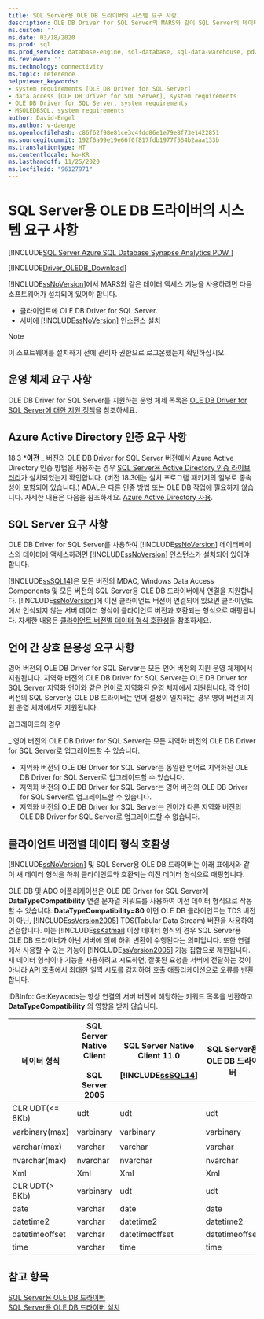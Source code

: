 ```yaml
---
title: SQL Server용 OLE DB 드라이버의 시스템 요구 사항
description: OLE DB Driver for SQL Server의 MARS와 같이 SQL Server의 데이터 액세스 기능을 사용하는 데 필요한 소프트웨어 필수 구성 요소에 대해 알아봅니다.
ms.custom: ''
ms.date: 03/18/2020
ms.prod: sql
ms.prod_service: database-engine, sql-database, sql-data-warehouse, pdw
ms.reviewer: ''
ms.technology: connectivity
ms.topic: reference
helpviewer_keywords:
- system requirements [OLE DB Driver for SQL Server]
- data access [OLE DB Driver for SQL Server], system requirements
- OLE DB Driver for SQL Server, system requirements
- MSOLEDBSQL, system requirements
author: David-Engel
ms.author: v-daenge
ms.openlocfilehash: c86f62f98e81ce3c4fdd86e1e79e8f73e1422851
ms.sourcegitcommit: 192f6a99e19e66f0f817fdb1977f564b2aaa133b
ms.translationtype: HT
ms.contentlocale: ko-KR
ms.lasthandoff: 11/25/2020
ms.locfileid: "96127971"
---
```

# <a name="system-requirements-for-ole-db-driver-for-sql-server"></a>SQL Server용 OLE DB 드라이버의 시스템 요구 사항

[!INCLUDE[SQL Server Azure SQL Database Synapse Analytics PDW ](../../includes/applies-to-version/sql-asdb-asdbmi-asa-pdw.md)]

[!INCLUDE[Driver_OLEDB_Download](../../includes/driver_oledb_download.md)]

[!INCLUDE[ssNoVersion](../../includes/ssnoversion-md.md)]에서 MARS와 같은 데이터 액세스 기능을 사용하려면 다음 소프트웨어가 설치되어 있어야 합니다.  

* 클라이언트에 OLE DB Driver for SQL Server.  
* 서버에 [!INCLUDE[ssNoVersion](../../includes/ssnoversion-md.md)] 인스턴스 설치

> [!NOTE]  
> 이 소프트웨어를 설치하기 전에 관리자 권한으로 로그온했는지 확인하십시오.  

## <a name="operating-system-requirements"></a>운영 체제 요구 사항  

OLE DB Driver for SQL Server를 지원하는 운영 체제 목록은 [OLE DB Driver for SQL Server에 대한 지원 정책](../oledb/applications/support-policies-for-oledb-driver-for-sql-server.md)을 참조하세요.  

## <a name="azure-active-directory-authentication-requirements"></a>Azure Active Directory 인증 요구 사항  

18.3 ***이전** _ 버전의 OLE DB Driver for SQL Server 버전에서 Azure Active Directory 인증 방법을 사용하는 경우 [SQL Server용 Active Directory 인증 라이브러리](https://go.microsoft.com/fwlink/?LinkID=513072)가 설치되었는지 확인합니다. (버전 18.3에는 설치 프로그램 패키지의 일부로 종속성이 포함되어 있습니다.) ADAL은 다른 인증 방법 또는 OLE DB 작업에 필요하지 않습니다. 자세한 내용은 다음을 참조하세요. [Azure Active Directory 사용](features/using-azure-active-directory.md).

## <a name="sql-server-requirements"></a>SQL Server 요구 사항  

OLE DB Driver for SQL Server를 사용하여 [!INCLUDE[ssNoVersion](../../includes/ssnoversion-md.md)] 데이터베이스의 데이터에 액세스하려면 [!INCLUDE[ssNoVersion](../../includes/ssnoversion-md.md)] 인스턴스가 설치되어 있어야 합니다.  

[!INCLUDE[ssSQL14](../../includes/sssql14-md.md)]은 모든 버전의 MDAC, Windows Data Access Components 및 모든 버전의 SQL Server용 OLE DB 드라이버에서 연결을 지원합니다. [!INCLUDE[ssNoVersion](../../includes/ssnoversion-md.md)]에 이전 클라이언트 버전이 연결되어 있으면 클라이언트에서 인식되지 않는 서버 데이터 형식이 클라이언트 버전과 호환되는 형식으로 매핑됩니다. 자세한 내용은 [클라이언트 버전별 데이터 형식 호환성](#data-type-compatibility-for-client-versions)을 참조하세요.  

## <a name="cross-language-requirements"></a>언어 간 상호 운용성 요구 사항  

영어 버전의 OLE DB Driver for SQL Server는 모든 언어 버전의 지원 운영 체제에서 지원됩니다. 지역화 버전의 OLE DB Driver for SQL Server는 OLE DB Driver for SQL Server 지역화 언어와 같은 언어로 지역화된 운영 체제에서 지원됩니다. 각 언어 버전의 SQL Server용 OLE DB 드라이버는 언어 설정이 일치하는 경우 영어 버전의 지원 운영 체제에서도 지원됩니다.  

업그레이드의 경우  

_ 영어 버전의 OLE DB Driver for SQL Server는 모든 지역화 버전의 OLE DB Driver for SQL Server로 업그레이드할 수 있습니다.  
* 지역화 버전의 OLE DB Driver for SQL Server는 동일한 언어로 지역화된 OLE DB Driver for SQL Server로 업그레이드할 수 있습니다.  
* 지역화 버전의 OLE DB Driver for SQL Server는 영어 버전의 OLE DB Driver for SQL Server로 업그레이드할 수 있습니다.  
* 지역화 버전의 OLE DB Driver for SQL Server는 언어가 다른 지역화 버전의 OLE DB Driver for SQL Server로 업그레이드할 수 없습니다.  

## <a name="data-type-compatibility-for-client-versions"></a>클라이언트 버전별 데이터 형식 호환성  

[!INCLUDE[ssNoVersion](../../includes/ssnoversion-md.md)] 및 SQL Server용 OLE DB 드라이버는 아래 표에서와 같이 새 데이터 형식을 하위 클라이언트와 호환되는 이전 데이터 형식으로 매핑합니다.  

OLE DB 및 ADO 애플리케이션은 OLE DB Driver for SQL Server에 **DataTypeCompatibility** 연결 문자열 키워드를 사용하여 이전 데이터 형식으로 작동할 수 있습니다. **DataTypeCompatibility=80** 이면 OLE DB 클라이언트는 TDS 버전이 아닌, [!INCLUDE[ssVersion2005](../../includes/ssversion2005-md.md)] TDS(Tabular Data Stream) 버전을 사용하여 연결합니다. 이는 [!INCLUDE[ssKatmai](../../includes/sskatmai-md.md)] 이상 데이터 형식의 경우 SQL Server용 OLE DB 드라이버가 아닌 서버에 의해 하위 변환이 수행된다는 의미입니다. 또한 연결에서 사용할 수 있는 기능이 [!INCLUDE[ssVersion2005](../../includes/ssversion2005-md.md)] 기능 집합으로 제한됩니다. 새 데이터 형식이나 기능을 사용하려고 시도하면, 잘못된 요청을 서버에 전달하는 것이 아니라 API 호출에서 최대한 일찍 시도를 감지하여 호출 애플리케이션으로 오류를 반환합니다.  

IDBInfo::GetKeywords는 항상 연결의 서버 버전에 해당하는 키워드 목록을 반환하고 **DataTypeCompatibility** 의 영향을 받지 않습니다.  

|데이터 형식|SQL Server Native Client<br /><br />SQL Server 2005|SQL Server Native Client 11.0<br /><br /> [!INCLUDE[ssSQL14](../../includes/sssql14-md.md)]|SQL Server용 OLE DB 드라이버|Windows Data Access Components, MDAC 및<br /><br /> OLE DB Driver for SQL Server OLE DB 애플리케이션(DataTypeCompatibility=80)|  
|---------------|--------------------------------------------------|-------------------------------------------------------------|-------------------------------------------------------------|-------------------------------------------------------------------------------------------------------------------------------|  
|CLR UDT(\<= 8Kb)|udt|udt|udt|Varbinary|  
|varbinary(max)|varbinary|varbinary|varbinary|이미지|  
|varchar(max)|varchar|varchar|varchar|텍스트|  
|nvarchar(max)|nvarchar|nvarchar|nvarchar|Ntext|  
|Xml|Xml|Xml|Xml|Ntext|  
|CLR UDT(> 8Kb)|varbinary|udt|udt|이미지|  
|date|varchar|date|date|Varchar|  
|datetime2|varchar|datetime2|datetime2|Varchar|  
|datetimeoffset|varchar|datetimeoffset|datetimeoffset|Varchar|  
|time|varchar|time|time|Varchar|  

## <a name="see-also"></a>참고 항목  

[SQL Server용 OLE DB 드라이버](../oledb/oledb-driver-for-sql-server.md)  
[SQL Server용 OLE DB 드라이버 설치](../oledb/applications/installing-oledb-driver-for-sql-server.md)  
